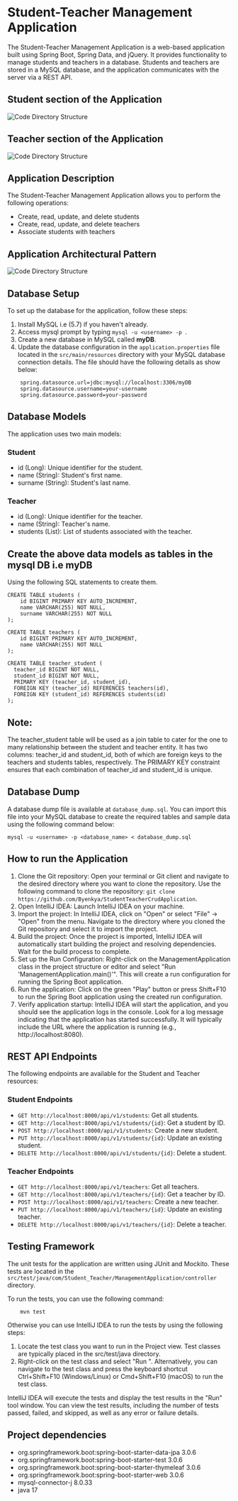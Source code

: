 # Student-Teacher Management Application

The Student-Teacher Management Application is a web-based application built using Spring Boot, Spring Data, and jQuery. It provides functionality to manage students and teachers in a database. Students and teachers are stored in a MySQL database, and the application communicates with the server via a REST API.
## Student section of the Application
![Code Directory Structure](project-images/student_section.png)

## Teacher section of the Application
![Code Directory Structure](project-images/teacher_section.png)

## Application Description

The Student-Teacher Management Application allows you to perform the following operations:

- Create, read, update, and delete students
- Create, read, update, and delete teachers
- Associate students with teachers

## Application Architectural Pattern
![Code Directory Structure](project-images/architectural_pattern.png)

## Database Setup

To set up the database for the application, follow these steps:

1. Install MySQL i.e (5.7) if you haven't already.
2. Access mysql prompt by typing ```mysql -u <username> -p ```.
3. Create a new database in MySQL called **myDB**.
4. Update the database configuration in the `application.properties` file located in the `src/main/resources` directory with your MySQL database connection details. The file should have the following details as show below:
```
    spring.datasource.url=jdbc:mysql://localhost:3306/myDB
    spring.datasource.username=your-username
    spring.datasource.password=your-password
```
## Database Models

The application uses two main models:

### Student

- id (Long): Unique identifier for the student.
- name (String): Student's first name.
- surname (String): Student's last name.

### Teacher

- id (Long): Unique identifier for the teacher.
- name (String): Teacher's name.
- students (List<Student>): List of students associated with the teacher.

## Create the above data models as tables in the mysql DB i.e myDB
Using the following SQL statements to create them.
```
CREATE TABLE students (
    id BIGINT PRIMARY KEY AUTO_INCREMENT,
    name VARCHAR(255) NOT NULL,   
    surname VARCHAR(255) NOT NULL 
);

CREATE TABLE teachers (
    id BIGINT PRIMARY KEY AUTO_INCREMENT,
    name VARCHAR(255) NOT NULL 
);

CREATE TABLE teacher_student (
  teacher_id BIGINT NOT NULL,
  student_id BIGINT NOT NULL,
  PRIMARY KEY (teacher_id, student_id),
  FOREIGN KEY (teacher_id) REFERENCES teachers(id),
  FOREIGN KEY (student_id) REFERENCES students(id)
);
```

## Note:
The teacher_student table will be used as a join table to cater for the one to many relationship between the student and teacher entity. It has two columns: teacher_id and student_id, both of which are foreign keys to the teachers and students tables, respectively. The PRIMARY KEY constraint ensures that each combination of teacher_id and student_id is unique.

## Database Dump

A database dump file is available at `database_dump.sql`. You can import this file into your MySQL database to create the required tables and sample data using the following command below:
```
mysql -u <username> -p <database_name> < database_dump.sql

```

## How to run the Application
1. Clone the Git repository: Open your terminal or Git client and navigate to the desired directory where you want to clone the repository. Use the following command to clone the repository:
```git clone  https://github.com/Byenkya/StudentTeacherCrudApplication```.
2. Open IntelliJ IDEA: Launch IntelliJ IDEA on your machine.
3. Import the project: In IntelliJ IDEA, click on "Open" or select "File" -> "Open" from the menu. Navigate to the directory where you cloned the Git repository and select it to import the project.
4. Build the project: Once the project is imported, IntelliJ IDEA will automatically start building the project and resolving dependencies. Wait for the build process to complete.
5. Set up the Run Configuration: Right-click on the ManagementApplication class in the project structure or editor and select "Run 'ManagementApplication.main()'". This will create a run configuration for running the Spring Boot application.
6. Run the application: Click on the green "Play" button or press Shift+F10 to run the Spring Boot application using the created run configuration.
7. Verify application startup: IntelliJ IDEA will start the application, and you should see the application logs in the console. Look for a log message indicating that the application has started successfully. It will typically include the URL where the application is running (e.g., http://localhost:8080).


## REST API Endpoints

The following endpoints are available for the Student and Teacher resources:

### Student Endpoints

- `GET http://localhost:8000/api/v1/students`: Get all students.
- `GET http://localhost:8000/api/v1/students/{id}`: Get a student by ID.
- `POST http://localhost:8000/api/v1/students`: Create a new student.
- `PUT http://localhost:8000/api/v1/students/{id}`: Update an existing student.
- `DELETE http://localhost:8000/api/v1/students/{id}`: Delete a student.

### Teacher Endpoints

- `GET http://localhost:8000/api/v1/teachers`: Get all teachers.
- `GET http://localhost:8000/api/v1/teachers/{id}`: Get a teacher by ID.
- `POST http://localhost:8000/api/v1/teachers`: Create a new teacher.
- `PUT http://localhost:8000/api/v1/teachers/{id}`: Update an existing teacher.
- `DELETE http://localhost:8000/api/v1/teachers/{id}`: Delete a teacher.

## Testing Framework

The unit tests for the application are written using JUnit and Mockito. These tests are located in the `src/test/java/com/Student_Teacher/ManagementApplication/controller` directory.

To run the tests, you can use the following command:
```
    mvn test
```
Otherwise  you can use IntelliJ IDEA to run the tests by using the following steps:

1. Locate the test class you want to run in the Project view. Test classes are typically placed in  the src/test/java directory.
2. Right-click on the test class and select "Run <TestClassName>". Alternatively, you can navigate to the test class and press the keyboard shortcut Ctrl+Shift+F10 (Windows/Linux) or Cmd+Shift+F10 (macOS) to run the test class.

IntelliJ IDEA will execute the tests and display the test results in the "Run" tool window. You can view the test results, including the number of tests passed, failed, and skipped, as well as any error or failure details.

## Project dependencies
- org.springframework.boot:spring-boot-starter-data-jpa 3.0.6
- org.springframework.boot:spring-boot-starter-test 3.0.6
- org.springframework.boot:spring-boot-starter-thymeleaf 3.0.6
- org.springframework.boot:spring-boot-starter-web 3.0.6
- mysql-connector-j 8.0.33
- java 17
